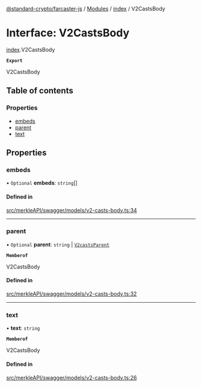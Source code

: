 [@standard-crypto/farcaster-js](../README.md) / [Modules](../modules.md) / [index](../modules/index.md) / V2CastsBody

# Interface: V2CastsBody

[index](../modules/index.md).V2CastsBody

**`Export`**

V2CastsBody

## Table of contents

### Properties

- [embeds](index.V2CastsBody.md#embeds)
- [parent](index.V2CastsBody.md#parent)
- [text](index.V2CastsBody.md#text)

## Properties

### embeds

• `Optional` **embeds**: `string`[]

#### Defined in

[src/merkleAPI/swagger/models/v2-casts-body.ts:34](https://github.com/standard-crypto/farcaster-js/blob/main/src/merkleAPI/swagger/models/v2-casts-body.ts#L34)

___

### parent

• `Optional` **parent**: `string` \| [`V2castsParent`](index.V2castsParent.md)

**`Memberof`**

V2CastsBody

#### Defined in

[src/merkleAPI/swagger/models/v2-casts-body.ts:32](https://github.com/standard-crypto/farcaster-js/blob/main/src/merkleAPI/swagger/models/v2-casts-body.ts#L32)

___

### text

• **text**: `string`

**`Memberof`**

V2CastsBody

#### Defined in

[src/merkleAPI/swagger/models/v2-casts-body.ts:26](https://github.com/standard-crypto/farcaster-js/blob/main/src/merkleAPI/swagger/models/v2-casts-body.ts#L26)
